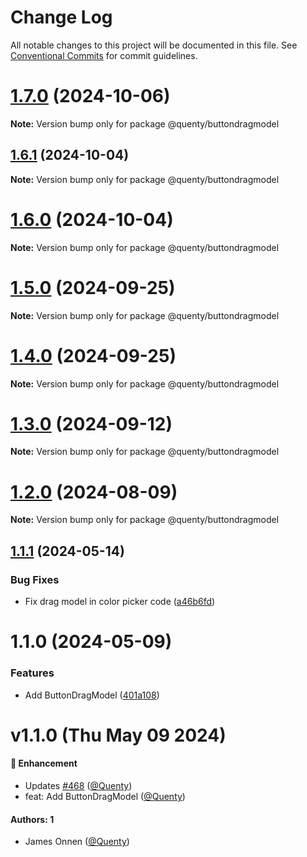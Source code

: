 # Change Log

All notable changes to this project will be documented in this file.
See [Conventional Commits](https://conventionalcommits.org) for commit guidelines.

# [1.7.0](https://github.com/Quenty/NevermoreEngine/compare/@quenty/buttondragmodel@1.6.1...@quenty/buttondragmodel@1.7.0) (2024-10-06)

**Note:** Version bump only for package @quenty/buttondragmodel





## [1.6.1](https://github.com/Quenty/NevermoreEngine/compare/@quenty/buttondragmodel@1.6.0...@quenty/buttondragmodel@1.6.1) (2024-10-04)

**Note:** Version bump only for package @quenty/buttondragmodel





# [1.6.0](https://github.com/Quenty/NevermoreEngine/compare/@quenty/buttondragmodel@1.5.0...@quenty/buttondragmodel@1.6.0) (2024-10-04)

**Note:** Version bump only for package @quenty/buttondragmodel





# [1.5.0](https://github.com/Quenty/NevermoreEngine/compare/@quenty/buttondragmodel@1.4.0...@quenty/buttondragmodel@1.5.0) (2024-09-25)

**Note:** Version bump only for package @quenty/buttondragmodel





# [1.4.0](https://github.com/Quenty/NevermoreEngine/compare/@quenty/buttondragmodel@1.3.0...@quenty/buttondragmodel@1.4.0) (2024-09-25)

**Note:** Version bump only for package @quenty/buttondragmodel





# [1.3.0](https://github.com/Quenty/NevermoreEngine/compare/@quenty/buttondragmodel@1.2.0...@quenty/buttondragmodel@1.3.0) (2024-09-12)

**Note:** Version bump only for package @quenty/buttondragmodel





# [1.2.0](https://github.com/Quenty/NevermoreEngine/compare/@quenty/buttondragmodel@1.1.1...@quenty/buttondragmodel@1.2.0) (2024-08-09)

**Note:** Version bump only for package @quenty/buttondragmodel





## [1.1.1](https://github.com/Quenty/NevermoreEngine/compare/@quenty/buttondragmodel@1.1.0...@quenty/buttondragmodel@1.1.1) (2024-05-14)


### Bug Fixes

* Fix drag model in color picker code ([a46b6fd](https://github.com/Quenty/NevermoreEngine/commit/a46b6fd06a7a385cdbca1ec6e6102becd499e579))





# 1.1.0 (2024-05-09)


### Features

* Add ButtonDragModel ([401a108](https://github.com/Quenty/NevermoreEngine/commit/401a108c422e5582298ac69a6d50a34a771492b4))





# v1.1.0 (Thu May 09 2024)

#### 🚀 Enhancement

- Updates [#468](https://github.com/Quenty/NevermoreEngine/pull/468) ([@Quenty](https://github.com/Quenty))
- feat: Add ButtonDragModel ([@Quenty](https://github.com/Quenty))

#### Authors: 1

- James Onnen ([@Quenty](https://github.com/Quenty))
